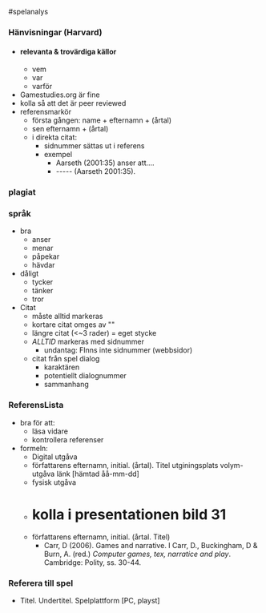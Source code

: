 #spelanalys

### Hänvisningar (Harvard)
- #### relevanta & trovärdiga källor
	- vem
	- var
	- varför
- Gamestudies.org är fine
- kolla så att det är peer reviewed
- referensmarkör
	- första gången: name + efternamn + (årtal)
	- sen efternamn + (årtal)
	- i direkta citat:
		- sidnummer sättas ut i referens
		- exempel
			- Aarseth (2001:35) anser att....
			- ----- (Aarseth 2001:35).
### plagiat

### språk
- bra
	- anser
	- menar
	- påpekar 
	- hävdar
- dåligt
	- tycker
	- tänker
	- tror
- Citat
	- måste alltid markeras
	- kortare citat omges av ""
	- längre citat (<~3 rader) = eget stycke
	- *ALLTID* markeras med sidnummer
		- undantag: FInns inte sidnummer (webbsidor)
	- citat från spel dialog
		- karaktären
		- potentiellt dialognummer
		- sammanhang

### ReferensLista
- bra för att:
	- läsa vidare
	- kontrollera referenser
- formeln:
	- Digital utgåva
	- författarens efternamn, initial. (årtal). Titel utginingsplats volym-utgåva länk \[hämtad åå-mm-dd] 
	- fysisk utgåva
	- # kolla i presentationen bild 31
	- författarens efternamn, initial. (årtal. Titel) 
		- Carr, D (2006). Games and narrative. I Carr, D., Buckingham, D & Burn, A. (red.) _Computer games, tex, narratice and play_. Cambridge: Polity, ss. 30-44.

### Referera till spel
- Titel. Undertitel. Spelplattform [PC, playst]